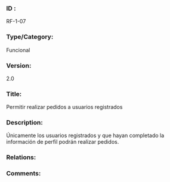 ### ID : 
RF-1-07

### Type/Category:
Funcional

### Version:
2.0

### Title:
Permitir realizar pedidos a usuarios registrados

### Description:
Únicamente los usuarios registrados y que hayan completado la información de perfil podrán realizar pedidos.

### Relations:


### Comments:
